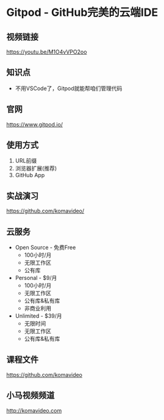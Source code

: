 Gitpod - GitHub完美的云端IDE
==========================

## 视频链接

https://youtu.be/M1O4vVPO2oo

## 知识点

* 不用VSCode了，Gitpod就能帮咱们管理代码

## 官网

https://www.gitpod.io/

## 使用方式

1. URL前缀
2. 浏览器扩展(推荐)
3. GitHub App

## 实战演习

https://github.com/komavideo/

## 云服务

+ Open Source - 免费Free
  - 100小时/月
  - 无限工作区
  - 公有库
+ Personal - $9/月
  - 100小时/月
  - 无限工作区
  - 公有库&私有库
  - 非商业利用
+ Unlimited - $39/月
  - 无限时间
  - 无限工作区
  - 公有库&私有库

## 课程文件

https://github.com/komavideo

## 小马视频频道

http://komavideo.com
